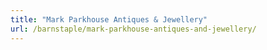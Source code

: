```yaml
---
title: "Mark Parkhouse Antiques & Jewellery"
url: /barnstaple/mark-parkhouse-antiques-and-jewellery/
---
```

